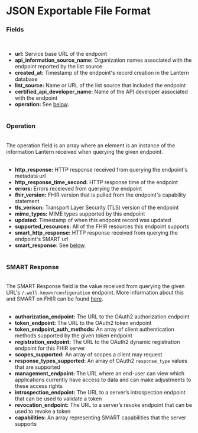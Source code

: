 # JSON Exportable File Format

### Fields
&nbsp;

* **url:** Service base URL of the endpoint  
* **api_information_source_name:** Organization names associated with the endpoint reported by the list source  
* **created_at:** Timestamp of the endpoint's record creation in the Lantern database  
* **list_source:** Name or URL of the list source that included the endpoint  
* **certified_api_developer_name:** Name of the API developer associated with the endpoint  
* **operation:** See [below](#operation).  
&nbsp;

### Operation
\
The operation field is an array where an element is an instance of the information Lantern received when querying the given endpoint.  
&nbsp;

* **http_response:** HTTP response received from querying the endpoint's metadata url  
* **http_response_time_second:** HTTP response time of the endpoint  
* **errors:** Errors receieved from querying the endpoint  
* **fhir_version:** FHIR version that is pulled from the endpoint's capability statement  
* **tls_verison:** Transport Layer Security (TLS) version of the endpoint  
* **mime_types:** MIME types supported by this endpoint  
* **updated:** Timestamp of when this endpoint record was updated  
* **supported_resources:** All of the FHIR resources this endpoint supports  
* **smart_http_response:** HTTP response received from querying the endpoint's SMART url  
* **smart_response:** See [below](#smart-response).  
&nbsp;

### SMART Response
\
The SMART Response field is the value received from querying the given URL's `/.well-known/configuration` endpoint. More information about this and SMART on FHIR can be found [here](http://www.hl7.org/fhir/smart-app-launch/conformance/index.html).  
&nbsp;

* **authorization_endpoint:** The URL to the OAuth2 authorization endpoint  
* **token_endpoint:** The URL to the OAuth2 token endpoint  
* **token_endpoint_auth_methods:** An array of client authentication methods supported by the given token endpoint  
* **registration_endpoint:** The URL to the OAuth2 dynamic registration endpoint for this FHIR server  
* **scopes_supported:** An array of scopes a client may request  
* **response_types_supported:** An array of OAuth2 `response_type` values that are supported  
* **management_endpoint:** The URL where an end-user can view which applications currently have access to data and can make adjustments to these access rights  
* **introspection_endpoint:** The URL to a server’s introspection endpoint that can be used to validate a token  
* **revocation_endpoint:** The URL to a server’s revoke endpoint that can be used to revoke a token  
* **capabilities:** An array representing SMART capabilities that the server supports  
